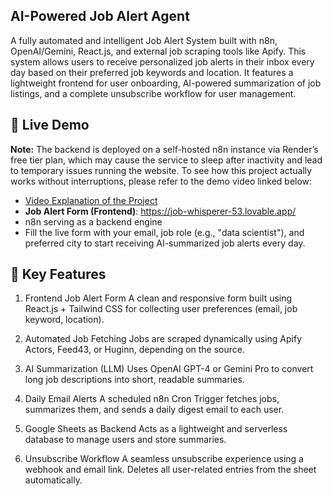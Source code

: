## AI-Powered Job Alert Agent
A fully automated and intelligent Job Alert System built with n8n, OpenAI/Gemini, React.js, and external job scraping tools like Apify. This system allows users to receive personalized job alerts in their inbox every day based on their preferred job keywords and location. It features a lightweight frontend for user onboarding, AI-powered summarization of job listings, and a complete unsubscribe workflow for user management.

## 🔗 Live Demo
**Note:** The backend is deployed on a self-hosted n8n instance via Render’s free tier plan, which may cause the service to sleep after inactivity and lead to temporary issues running the website. To see how this project actually works without interruptions, please refer to the demo video linked below:
- [Video Explanation of the Project](https://drive.google.com/file/d/1EPsWIJmGL6mSixbKjwrllNBmR6zFS-YI/view?usp=sharing)
- **Job Alert Form (Frontend)**: https://job-whisperer-53.lovable.app/
- n8n serving as a backend engine
- Fill the live form with your email, job role (e.g., "data scientist"), and preferred city to start receiving AI-summarized job alerts every day.

## 🧩 Key Features
1. Frontend Job Alert Form
A clean and responsive form built using React.js + Tailwind CSS for collecting user preferences (email, job keyword, location).

2. Automated Job Fetching
Jobs are scraped dynamically using Apify Actors, Feed43, or Huginn, depending on the source.

3. AI Summarization (LLM)
Uses OpenAI GPT-4 or Gemini Pro to convert long job descriptions into short, readable summaries.

4. Daily Email Alerts
A scheduled n8n Cron Trigger fetches jobs, summarizes them, and sends a daily digest email to each user.

5. Google Sheets as Backend
Acts as a lightweight and serverless database to manage users and store summaries.

6. Unsubscribe Workflow
A seamless unsubscribe experience using a webhook and email link. Deletes all user-related entries from the sheet automatically.

